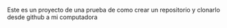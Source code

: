 Este es un proyecto de una prueba de como crear un repositorio y clonarlo desde github a mi computadora 